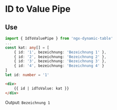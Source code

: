 # ID to Value Pipe

## Use
    
```typescript
import { IdToValuePipe } from 'ngx-dynamic-table'
...
const kat: any[] = [
    { id: '1', bezeichnung: 'Bezeichnung 1' },
    { id: '2', bezeichnung: 'Bezeichnung 2' },
    { id: '3', bezeichnung: 'Bezeichnung 3' },
    { id: '4', bezeichnung: 'Bezeichnung 4' }
]
let id: number = '1'
```

```html
<div>
    {{ id | idToValue: kat }}
</div>
```

Output: `Bezeichnung 1`
